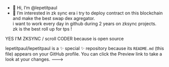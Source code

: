   - 👋 Hi, I’m @lepetitpaul
- 👀 I’m interested in zk sync era
i try to deploy contract on this blockchain and make the best swap dex agregator.  
i want to work every day in github during 2 years on zksync projects.              
zk is the best roll up for tps    !                       
                   
                                         
YES I'M ZKSYNC / scroll CODER  because is open source       
  
lepetitpaul/lepetitpaul is a ✨ special ✨ repository because its `README.md` (this file) appears on  your GitHub profile.
You can click the Preview link to take a look at your changes.
--->
 
